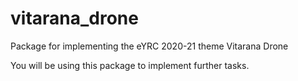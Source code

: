 # vitarana_drone
Package for implementing the eYRC  2020-21 theme Vitarana Drone

You will be using this package to implement further tasks.

